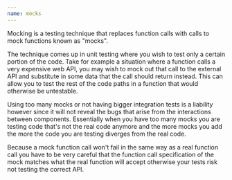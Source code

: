 ```yaml
---
name: mocks
---
```

Mocking is a testing technique that replaces function calls with calls to mock functions known as "mocks".

The technique comes up in unit testing where you wish to test only a certain portion of the code.
Take for example a situation where a function calls a very expensive web API, you may wish to mock out that call to the external API and substitute in some data that the call should return instead. This can allow you to test the rest of the code paths in a function that would otherwise be untestable.

Using too many mocks or not having bigger integration tests is a liability however since it will not reveal the bugs that arise from the interactions between components. Essentially when you have too many mocks you are testing code that's not the real code anymore and the more mocks you add the more the code you are testing diverges from the real code.

Because a mock function call won't fail in the same way as a real function call you have to be very careful that the function call specification of the mock matches what the real function will accept otherwise your tests risk not testing the correct API.
